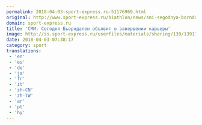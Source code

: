 ```yaml
---
permalink: 2018-04-03-sport-express.ru-51176969.html
original: http://www.sport-express.ru/biathlon/news/smi-segodnya-borndalen-obyavit-o-zavershenii-karery-1391725/
domain: sport-express.ru
title: 'СМИ: Сегодня Бьорндален объявит о завершении карьеры'
image: http://ss.sport-express.ru/userfiles/materials/sharing/139/1391725.jpg
date: 2018-04-03 07:38:17
category: sport
translations: 
 - 'en'
 - 'es'
 - 'de'
 - 'ja'
 - 'fr'
 - 'it'
 - 'zh-CN'
 - 'zh-TW'
 - 'ar'
 - 'pt'
 - 'hy'
---
```


